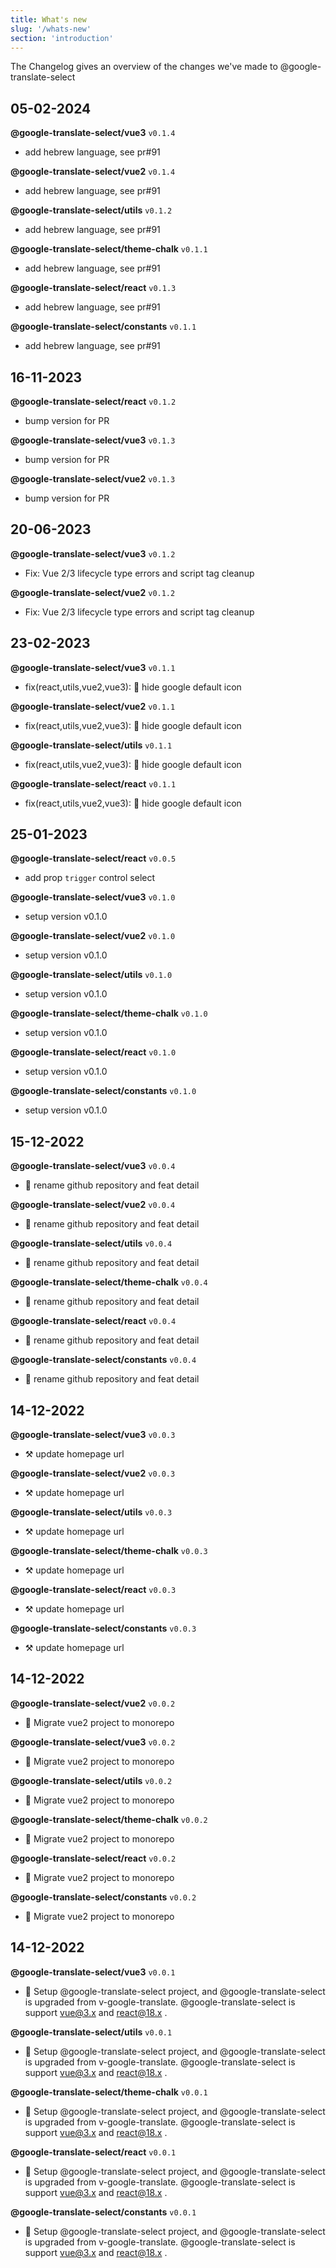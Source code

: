 ```yaml
---
title: What's new
slug: '/whats-new'
section: 'introduction'
---
```


The Changelog gives an overview of the changes we've made to @google-translate-select

<!-- CHANGELOG:INSERT -->

## 05-02-2024

**@google-translate-select/vue3** `v0.1.4`

- add hebrew language, see pr#91

**@google-translate-select/vue2** `v0.1.4`

- add hebrew language, see pr#91

**@google-translate-select/utils** `v0.1.2`

- add hebrew language, see pr#91

**@google-translate-select/theme-chalk** `v0.1.1`

- add hebrew language, see pr#91

**@google-translate-select/react** `v0.1.3`

- add hebrew language, see pr#91

**@google-translate-select/constants** `v0.1.1`

- add hebrew language, see pr#91


## 16-11-2023

**@google-translate-select/react** `v0.1.2`

- bump version for PR

**@google-translate-select/vue3** `v0.1.3`

- bump version for PR

**@google-translate-select/vue2** `v0.1.3`

- bump version for PR


## 20-06-2023

**@google-translate-select/vue3** `v0.1.2`

- Fix: Vue 2/3 lifecycle type errors and script tag cleanup

**@google-translate-select/vue2** `v0.1.2`

- Fix: Vue 2/3 lifecycle type errors and script tag cleanup


## 23-02-2023

**@google-translate-select/vue3** `v0.1.1`

- fix(react,utils,vue2,vue3): :bug: hide google default icon

**@google-translate-select/vue2** `v0.1.1`

- fix(react,utils,vue2,vue3): :bug: hide google default icon

**@google-translate-select/utils** `v0.1.1`

- fix(react,utils,vue2,vue3): :bug: hide google default icon

**@google-translate-select/react** `v0.1.1`

- fix(react,utils,vue2,vue3): :bug: hide google default icon


## 25-01-2023

**@google-translate-select/react** `v0.0.5`

- add prop `trigger` control select

**@google-translate-select/vue3** `v0.1.0`

- setup version v0.1.0

**@google-translate-select/vue2** `v0.1.0`

- setup version v0.1.0

**@google-translate-select/utils** `v0.1.0`

- setup version v0.1.0

**@google-translate-select/theme-chalk** `v0.1.0`

- setup version v0.1.0

**@google-translate-select/react** `v0.1.0`

- setup version v0.1.0

**@google-translate-select/constants** `v0.1.0`

- setup version v0.1.0


## 15-12-2022

**@google-translate-select/vue3** `v0.0.4`

- 🚀 rename github repository and feat detail

**@google-translate-select/vue2** `v0.0.4`

- 🚀 rename github repository and feat detail

**@google-translate-select/utils** `v0.0.4`

- 🚀 rename github repository and feat detail

**@google-translate-select/theme-chalk** `v0.0.4`

- 🚀 rename github repository and feat detail

**@google-translate-select/react** `v0.0.4`

- 🚀 rename github repository and feat detail

**@google-translate-select/constants** `v0.0.4`

- 🚀 rename github repository and feat detail


## 14-12-2022

**@google-translate-select/vue3** `v0.0.3`

- ⚒️ update homepage url

**@google-translate-select/vue2** `v0.0.3`

- ⚒️ update homepage url

**@google-translate-select/utils** `v0.0.3`

- ⚒️ update homepage url

**@google-translate-select/theme-chalk** `v0.0.3`

- ⚒️ update homepage url

**@google-translate-select/react** `v0.0.3`

- ⚒️ update homepage url

**@google-translate-select/constants** `v0.0.3`

- ⚒️ update homepage url


## 14-12-2022

**@google-translate-select/vue2** `v0.0.2`

- 🔨 Migrate vue2 project to monorepo

**@google-translate-select/vue3** `v0.0.2`

- 🔨 Migrate vue2 project to monorepo

**@google-translate-select/utils** `v0.0.2`

- 🔨 Migrate vue2 project to monorepo

**@google-translate-select/theme-chalk** `v0.0.2`

- 🔨 Migrate vue2 project to monorepo

**@google-translate-select/react** `v0.0.2`

- 🔨 Migrate vue2 project to monorepo

**@google-translate-select/constants** `v0.0.2`

- 🔨 Migrate vue2 project to monorepo


## 14-12-2022

**@google-translate-select/vue3** `v0.0.1`

- 🎉 Setup @google-translate-select project, and @google-translate-select is upgraded from v-google-translate. @google-translate-select is support vue@3.x and react@18.x .

**@google-translate-select/utils** `v0.0.1`

- 🎉 Setup @google-translate-select project, and @google-translate-select is upgraded from v-google-translate. @google-translate-select is support vue@3.x and react@18.x .

**@google-translate-select/theme-chalk** `v0.0.1`

- 🎉 Setup @google-translate-select project, and @google-translate-select is upgraded from v-google-translate. @google-translate-select is support vue@3.x and react@18.x .

**@google-translate-select/react** `v0.0.1`

- 🎉 Setup @google-translate-select project, and @google-translate-select is upgraded from v-google-translate. @google-translate-select is support vue@3.x and react@18.x .

**@google-translate-select/constants** `v0.0.1`

- 🎉 Setup @google-translate-select project, and @google-translate-select is upgraded from v-google-translate. @google-translate-select is support vue@3.x and react@18.x .
